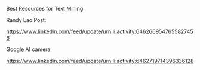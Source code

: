 Best Resources for Text Mining

Randy Lao Post:

https://www.linkedin.com/feed/update/urn:li:activity:6462669547655827456


Google AI camera

https://www.linkedin.com/feed/update/urn:li:activity:6462719714396336128

